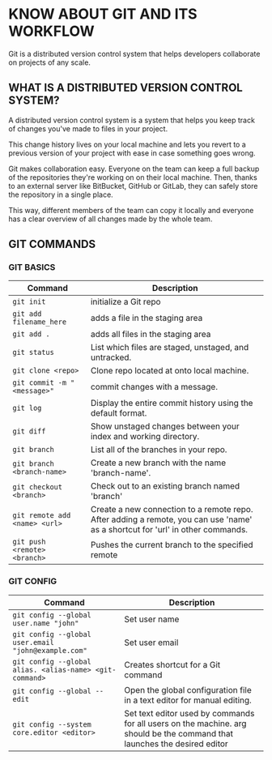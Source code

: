 # KNOW ABOUT GIT AND ITS WORKFLOW

Git is a distributed version control system that helps developers collaborate on projects of any scale.

## WHAT IS A DISTRIBUTED VERSION CONTROL SYSTEM?

A distributed version control system is a system that helps you keep track of changes you've made to files in your project.

This change history lives on your local machine and lets you revert to a previous version of your project with ease in case something goes wrong.

Git makes collaboration easy. Everyone on the team can keep a full backup of the repositories they're working on on their local machine. Then, thanks to an external server like BitBucket, GitHub or GitLab, they can safely store the repository in a single place.

This way, different members of the team can copy it locally and everyone has a clear overview of all changes made by the whole team.

## GIT COMMANDS

### GIT BASICS

| Command | Description |
| - | - |
| `git init`              | initialize a Git repo |
| `git add filename_here` | adds a file in the staging area |
| `git add .`| adds all files in the staging area |
| `git status`| List which files are staged, unstaged, and untracked. |
| `git clone <repo>`| Clone repo located at <repo> onto local machine. |
| `git commit -m "<message>"`| commit changes with a message. |
| `git log`| Display the entire commit history using the default format. |
| `git diff`| Show unstaged changes between your index and working directory. |
| `git branch`| List all of the branches in your repo. |
| `git branch <branch-name>`| Create a new branch with the name 'branch-name'. |
| `git checkout <branch>`| Check out to an existing branch named 'branch' |
| `git remote add <name> <url>`| Create a new connection to a remote repo. After adding a remote, you can use 'name' as a shortcut for 'url' in other commands. |
| `git push <remote> <branch>`| Pushes the current branch to the specified remote |

### GIT CONFIG

| Command | Description |
| - | - |
| `git config --global user.name "john"`              | Set user name |
| `git config --global user.email "john@example.com"` | Set user email |
| `git config --global alias. <alias-name> <git-command>`| Creates shortcut for a Git command |
| `git config --global --edit`| Open the global configuration file in a text editor for manual editing. |
| `git config --system core.editor <editor>`| Set text editor used by commands for all users on the machine. <editor> arg should be the command that launches the desired editor |
